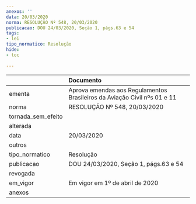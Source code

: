 ```yaml
---
anexos: ''
data: 20/03/2020
norma: RESOLUÇÃO Nº 548, 20/03/2020
publicacao: DOU 24/03/2020, Seção 1, págs.63 e 54
tags:
- lei
tipo_normatico: Resolução
hide: 
- toc 
 
---
```


|                    | Documento                                                                |
|:-------------------|:-------------------------------------------------------------------------|
| ementa             | Aprova emendas aos Regulamentos Brasileiros da Aviação Civil nºs 01 e 11 |
| norma              | RESOLUÇÃO Nº 548, 20/03/2020                                             |
| tornada_sem_efeito |                                                                          |
| alterada           |                                                                          |
| data               | 20/03/2020                                                               |
| outros             |                                                                          |
| tipo_normatico     | Resolução                                                                |
| publicacao         | DOU 24/03/2020, Seção 1, págs.63 e 54                                    |
| revogada           |                                                                          |
| em_vigor           | Em vigor em 1º de abril de 2020                                          |
| anexos             |                                                                          |